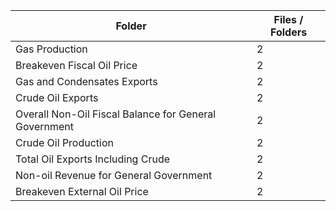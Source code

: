 | Folder                                                |   Files / Folders |
|-------------------------------------------------------|-------------------|
| Gas Production                                        |                 2 |
| Breakeven Fiscal Oil Price                            |                 2 |
| Gas and Condensates Exports                           |                 2 |
| Crude Oil Exports                                     |                 2 |
| Overall Non-Oil Fiscal Balance for General Government |                 2 |
| Crude Oil Production                                  |                 2 |
| Total Oil Exports Including Crude                     |                 2 |
| Non-oil Revenue for General Government                |                 2 |
| Breakeven External Oil Price                          |                 2 |